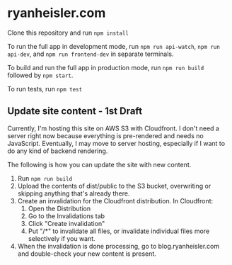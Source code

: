 # ryanheisler.com

Clone this repository and run `npm install`

To run the full app in development mode, run `npm run api-watch`, `npm run api-dev`, and `npm run frontend-dev` in
separate terminals.

To build and run the full app in production mode, run `npm run build` followed by `npm start`.

To run tests, run `npm test`

## Update site content - 1st Draft

Currently, I'm hosting this site on AWS S3 with Cloudfront. I don't need a server right now because everything is
pre-rendered and needs no JavaScript. Eventually, I may move to server hosting, especially if I want to do any kind of
backend rendering.

The following is how you can update the site with new content.

1. Run `npm run build`
2. Upload the contents of dist/public to the S3 bucket, overwriting or skipping anything that's already there.
3. Create an invalidation for the Cloudfront distribution. In Cloudfront:
    1. Open the Distribution
    2. Go to the Invalidations tab
    3. Click "Create invalidation"
    4. Put "/*" to invalidate all files, or invalidate individual files more selectively if you want.
4. When the invalidation is done processing, go to blog.ryanheisler.com and double-check your new content is present.
